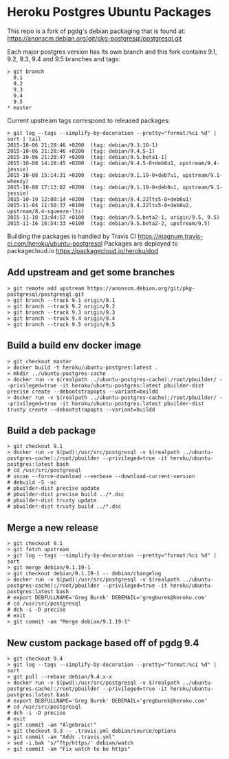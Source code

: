 # Heroku Postgres Ubuntu Packages

This repo is a fork of pgdg's debian packaging that is found at:
https://anonscm.debian.org/git/pkg-postgresql/postgresql.git

Each major postgres version has its own branch and this fork contains 9.1, 9.2,
9.3, 9.4 and 9.5 branches and tags:
```
> git branch
  9.1
  9.2
  9.3
  9.4
  9.5
* master
```

Current upstream tags correspond to released packages:

```
> git log --tags --simplify-by-decoration --pretty="format:%ci %d" | sort | tail
2015-10-06 21:28:46 +0200  (tag: debian/9.3.10-1)
2015-10-06 21:28:46 +0200  (tag: debian/9.4.5-1)
2015-10-06 21:28:47 +0200  (tag: debian/9.5.beta1-1)
2015-10-08 14:28:45 +0200  (tag: debian/9.4.5-0+deb8u1, upstream/9.4-jessie)
2015-10-08 15:14:31 +0200  (tag: debian/9.1.19-0+deb7u1, upstream/9.1-wheezy)
2015-10-08 17:13:02 +0200  (tag: debian/9.1.19-0+deb8u1, upstream/9.1-jessie)
2015-10-19 12:00:14 +0200  (tag: debian/8.4.22lts5-0+deb6u1)
2015-11-04 11:50:37 +0100  (tag: debian/8.4.22lts5-0+deb6u2, upstream/8.4-squeeze-lts)
2015-11-10 13:04:57 +0100  (tag: debian/9.5.beta2-1, origin/9.5, 9.5)
2015-11-16 16:54:33 +0100  (tag: debian/9.5.beta2-2, upstream/9.5)
```

Building the packages is handled by Travis CI https://magnum.travis-ci.com/heroku/ubuntu-postgresql
Packages are deployed to packagecloud.io https://packagecloud.io/heroku/dod

## Add upstream and get some branches
```
> git remote add upstream https://anonscm.debian.org/git/pkg-postgresql/postgresql.git
> git branch --track 9.1 origin/9.1
> git branch --track 9.2 origin/9.2
> git branch --track 9.3 origin/9.3
> git branch --track 9.4 origin/9.4
> git branch --track 9.5 origin/9.5
```

## Build a build env docker image
```
> git checkout master
> docker build -t heroku/ubuntu-postgres:latest .
> mkdir ../ubuntu-postgres-cache
> docker run -v $(realpath ../ubuntu-postgres-cache):/root/pbuilder/ --privileged=true -it heroku/ubuntu-postgres:latest pbuilder-dist precise create --debootstrapopts --variant=buildd
> docker run -v $(realpath ../ubuntu-postgres-cache):/root/pbuilder/ --privileged=true -it heroku/ubuntu-postgres:latest pbuilder-dist trusty create --debootstrapopts --variant=buildd
```

## Build a deb package
```
> git checkout 9.1
> docker run -v $(pwd):/usr/src/postgresql -v $(realpath ../ubuntu-postgres-cache):/root/pbuilder --privileged=true -it heroku/ubuntu-postgres:latest bash
# cd /usr/src/postgresql
# uscan --force-download --verbose --download-current-version
# debuild -S -uc
# pbuilder-dist precise update
# pbuilder-dist precise build ../*.dsc
# pbuilder-dist trusty update
# pbuilder-dist trusty build ../*.dsc
```

## Merge a new release
```
> git checkout 9.1
> git fetch upstream
> git log --tags --simplify-by-decoration --pretty="format:%ci %d" | sort
> git merge debian/9.1.19-1
> git checkout debian/9.1.19-1 -- debian/changelog
> docker run -v $(pwd):/usr/src/postgresql -v $(realpath ../ubuntu-postgres-cache):/root/pbuilder --privileged=true -it heroku/ubuntu-postgres:latest bash
# export DEBFULLNAME='Greg Burek' DEBEMAIL='gregburek@heroku.com'
# cd /usr/src/postgresql
# dch -i -D precise
# exit
> git commit -am "Merge debian/9.1.19-1"
```

## New custom package based off of pgdg 9.4
```
> git checkout 9.4
> git log --tags --simplify-by-decoration --pretty="format:%ci %d" | sort
> git pull --rebase debian/9.4.x-x
> docker run -v $(pwd):/usr/src/postgresql -v $(realpath ../ubuntu-postgres-cache):/root/pbuilder --privileged=true -it heroku/ubuntu-postgres:latest bash
# export DEBFULLNAME='Greg Burek' DEBEMAIL='gregburek@heroku.com'
# cd /usr/src/postgresql
# dch -i -D precise
# exit
> git commit -am "Algebraic!"
> git checkout 9.3 -- .travis.yml debian/source/options
> git commit -am "Adds .travis.yml"
> sed -i.bak 's/^ftp/https/' debian/watch
> git commit -am "Fix watch to be https"
```
